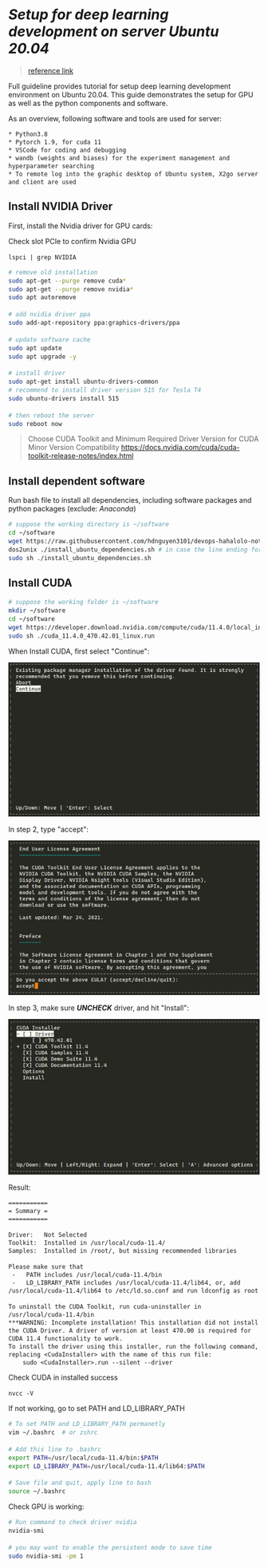 # ***Setup for deep learning development on server Ubuntu 20.04***

> [reference link](https://deeplearningcrashcourse.org/setup_ubuntu/)  

Full guideline provides tutorial for setup deep learning development environment on Ubuntu 20.04. This guide demonstrates the setup for GPU as well as the python components and software.

As an overview, following software and tools are used for server:

```
* Python3.8
* Pytorch 1.9, for cuda 11
* VSCode for coding and debugging
* wandb (weights and biases) for the experiment management and hyperparameter searching
* To remote log into the graphic desktop of Ubuntu system, X2go server and client are used
```

## **Install NVIDIA Driver**

First, install the Nvidia driver for GPU cards:

Check slot PCIe to confirm Nvidia GPU

`lspci | grep NVIDIA`

```sh
# remove old installation 
sudo apt-get --purge remove cuda*
sudo apt-get --purge remove nvidia*
sudo apt autoremove

# add nvidia driver ppa
sudo add-apt-repository ppa:graphics-drivers/ppa

# update software cache
sudo apt update
sudo apt upgrade -y

# install driver
sudo apt-get install ubuntu-drivers-common
# recommend to install driver version 515 for Tesla T4
sudo ubuntu-drivers install 515

# then reboot the server
sudo reboot now
```
> Choose CUDA Toolkit and Minimum Required Driver Version for CUDA Minor Version Compatibility
> https://docs.nvidia.com/cuda/cuda-toolkit-release-notes/index.html

## **Install dependent software**

Run bash file to install all dependencies, including software packages and python packages (exclude: *Anaconda*)

```sh
# suppose the working directory is ~/software
cd ~/software
wget https://raw.githubusercontent.com/hdnguyen3101/devops-hahalolo-note/main/Shell-script/install_ubuntu_dependencies.sh
dos2unix ./install_ubuntu_dependencies.sh # in case the line ending format causes problem, apt install dos2unix
sudo sh ./install_ubuntu_dependencies.sh
```

## **Install CUDA**

```sh
# suppose the working folder is ~/software
mkdir ~/software
cd ~/software
wget https://developer.download.nvidia.com/compute/cuda/11.4.0/local_installers/cuda_11.4.0_470.42.01_linux.run
sudo sh ./cuda_11.4.0_470.42.01_linux.run
```

When Install CUDA, first select "Continue":

![Step 1](../Image/cuda-step1.png)

In step 2, type "accept":

![Step 2](../Image/cuda-step2.png)

In step 3, make sure ***UNCHECK*** driver, and hit "Install":

![Step 3](../Image/cuda-step3.png)

Result:
```
===========
= Summary =
===========

Driver:   Not Selected
Toolkit:  Installed in /usr/local/cuda-11.4/
Samples:  Installed in /root/, but missing recommended libraries

Please make sure that
 -   PATH includes /usr/local/cuda-11.4/bin
 -   LD_LIBRARY_PATH includes /usr/local/cuda-11.4/lib64, or, add /usr/local/cuda-11.4/lib64 to /etc/ld.so.conf and run ldconfig as root

To uninstall the CUDA Toolkit, run cuda-uninstaller in /usr/local/cuda-11.4/bin
***WARNING: Incomplete installation! This installation did not install the CUDA Driver. A driver of version at least 470.00 is required for CUDA 11.4 functionality to work.
To install the driver using this installer, run the following command, replacing <CudaInstaller> with the name of this run file:
    sudo <CudaInstaller>.run --silent --driver
```

Check CUDA in installed success

`nvcc -V`

If not working, go to set PATH and LD_LIBRARY_PATH

```sh
# To set PATH and LD_LIBRARY_PATH permanetly
vim ~/.bashrc  # or zshrc

# Add this line to .bashrc
export PATH=/usr/local/cuda-11.4/bin:$PATH
export LD_LIBRARY_PATH=/usr/local/cuda-11.4/lib64:$PATH

# Save file and quit, apply line to bash
source ~/.bashrc

```

Check GPU is working:

```sh
# Run command to check driver nvidia
nvidia-smi

# you may want to enable the persistent mode to save time
sudo nvidia-smi -pm 1
```

